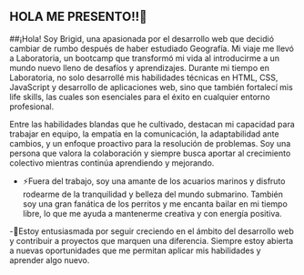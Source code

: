 ## HOLA ME PRESENTO!!👋


##¡Hola! Soy Brigid, una apasionada por el desarrollo web que decidió cambiar de rumbo después de haber estudiado Geografía. Mi viaje me llevó a Laboratoria, un bootcamp que transformó mi vida al introducirme a un mundo nuevo lleno de desafíos y aprendizajes. Durante mi tiempo en Laboratoria, no solo desarrollé mis habilidades técnicas en HTML, CSS, JavaScript y desarrollo de aplicaciones web, sino que también fortalecí mis life skills, las cuales son esenciales para el éxito en cualquier entorno profesional.

Entre las habilidades blandas que he cultivado, destacan mi capacidad para trabajar en equipo, la empatía en la comunicación, la adaptabilidad ante cambios, y un enfoque proactivo para la resolución de problemas. Soy una persona que valora la colaboración y siempre busca aportar al crecimiento colectivo mientras continúa aprendiendo y mejorando.

- ⚡Fuera del trabajo, soy una amante de los acuarios marinos y disfruto rodearme de la tranquilidad y belleza del mundo submarino. También soy una gran fanática de los perritos y me encanta bailar en mi tiempo libre, lo que me ayuda a mantenerme creativa y con energía positiva.

-🌱Estoy entusiasmada por seguir creciendo en el ámbito del desarrollo web y contribuir a proyectos que marquen una diferencia. Siempre estoy abierta a nuevas oportunidades que me permitan aplicar mis habilidades y aprender algo nuevo.

